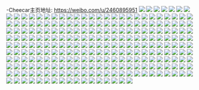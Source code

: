 -Cheecar主页地址: https://weibo.com/u/2460895951 
![](https://wx4.sinaimg.cn/mw2000/92ae4acfly1h932w39xn8j20lt0ltmzl.jpg) 
![](https://wx4.sinaimg.cn/mw2000/92ae4acfly1h932w2y2yzj20lt0lttby.jpg) 
![](https://wx4.sinaimg.cn/mw2000/92ae4acfly1h932w3vzprj20mh0ltgp0.jpg) 
![](https://wx4.sinaimg.cn/mw2000/92ae4acfly1h932w49q6sj20lt0lttbj.jpg) 
![](https://wx4.sinaimg.cn/mw2000/92ae4acfly1h932w5d9kaj21qo2bke81.jpg) 
![](https://wx4.sinaimg.cn/mw2000/92ae4acfly1h932w5pfgij20mh0ltdie.jpg) 
![](https://wx4.sinaimg.cn/mw2000/92ae4acfly1h932w64njwj20lt0mhtbq.jpg) 
![](https://wx4.sinaimg.cn/mw2000/92ae4acfly1h932w6ewn1j20lt0mh76z.jpg) 
![](https://wx4.sinaimg.cn/mw2000/92ae4acfly1h932w80k7ej20mh0mhgog.jpg) 
![](https://wx4.sinaimg.cn/mw2000/92ae4acfly1h8blzc4knuj22c02c0u0x.jpg) 
![](https://wx4.sinaimg.cn/mw2000/92ae4acfly1h8bm3ikuuaj22c02c0e82.jpg) 
![](https://wx4.sinaimg.cn/mw2000/92ae4acfly1h50hfduuvgj20um12hwo3.jpg) 
![](https://wx4.sinaimg.cn/mw2000/92ae4acfly1h36ijynktpj216i0oqqau.jpg) 
![](https://wx4.sinaimg.cn/mw2000/92ae4acfly1h2ryimn1qjj20wi0wi0y4.jpg) 
![](https://wx4.sinaimg.cn/mw2000/92ae4acfly1h1pdns6a86j20wi1jgdso.jpg) 
![](https://wx4.sinaimg.cn/mw2000/92ae4acfly1h1pdntabbuj20wi14p130.jpg) 
![](https://wx4.sinaimg.cn/mw2000/92ae4acfly1h1pdnqmu19j20wi1qrnbj.jpg) 
![](https://wx4.sinaimg.cn/mw2000/92ae4acfly1h1pdnrl3soj20wi15oama.jpg) 
![](https://wx4.sinaimg.cn/mw2000/92ae4acfly1h1pdnsqqzxj20wb1j3aqu.jpg) 
![](https://wx4.sinaimg.cn/mw2000/92ae4acfly1h1pdnu29paj20wh1q4aqu.jpg) 
![](https://wx4.sinaimg.cn/mw2000/92ae4acfly1h1pdoso6i8j20wi1jv4c4.jpg) 
![](https://wx4.sinaimg.cn/mw2000/92ae4acfly1h1pdsi3rduj20wi0li79a.jpg) 
![](https://wx4.sinaimg.cn/mw2000/92ae4acfly1h0dwb761yfj22c0340kjn.jpg) 
![](https://wx4.sinaimg.cn/mw2000/92ae4acfly1h0dwb5cyrcj22c0340hdx.jpg) 
![](https://wx4.sinaimg.cn/mw2000/92ae4acfly1h0dwb37tjuj22c0340e85.jpg) 
![](https://wx4.sinaimg.cn/mw2000/92ae4acfly1gy0wqyf72zj22c02c04qr.jpg) 
![](https://wx4.sinaimg.cn/mw2000/002GxFsbly1guo60l783bj62c0340b2c02.jpg) 
![](https://wx4.sinaimg.cn/mw2000/002GxFsbly1guo43n7g8cj626i2w4b2902.jpg) 
![](https://wx4.sinaimg.cn/mw2000/002GxFsbly1guo43q3b1tj62am3267wi02.jpg) 
![](https://wx4.sinaimg.cn/mw2000/002GxFsbly1guo76h7hrfj61401hcwop02.jpg) 
![](https://wx4.sinaimg.cn/mw2000/002GxFsbly1guo76gdd10j62622w24qp02.jpg) 
![](https://wx4.sinaimg.cn/mw2000/002GxFsbly1guo76hij53j61401hcwo302.jpg) 
![](https://wx4.sinaimg.cn/mw2000/002GxFsbly1guo7a5cbvpj62c03404qq02.jpg) 
![](https://wx4.sinaimg.cn/mw2000/002GxFsbly1guo7aahh43j629i2qzu0y02.jpg) 
![](https://wx4.sinaimg.cn/mw2000/002GxFsbly1guo7a84822j62c02u3hdu02.jpg) 
![](https://wx4.sinaimg.cn/mw2000/92ae4acfly1gt4z87loq8j23333331kz.jpg) 
![](https://wx4.sinaimg.cn/mw2000/92ae4acfly1gt4z82zf87j2333333b2b.jpg) 
![](https://wx4.sinaimg.cn/mw2000/92ae4acfly1gt4z7yoapyj2333333hdu.jpg) 
![](https://wx4.sinaimg.cn/mw2000/92ae4acfly1gt4z80a3qtj23333334qr.jpg) 
![](https://wx4.sinaimg.cn/mw2000/92ae4acfly1gt4z8617w1j23333337wj.jpg) 
![](https://wx4.sinaimg.cn/mw2000/92ae4acfly1gt4z81et9hj228y28yqv5.jpg) 
![](https://wx4.sinaimg.cn/mw2000/92ae4acfly1gt4z88giwoj21ii1iitrq.jpg) 
![](https://wx4.sinaimg.cn/mw2000/92ae4acfly1gt4z80n2g0j20ts0tsn59.jpg) 
![](https://wx4.sinaimg.cn/mw2000/92ae4acfly1gt4z847v8fj22c02c0npe.jpg) 
![](https://wx4.sinaimg.cn/mw2000/92ae4acfly1grz6543yphj22c03401kz.jpg) 
![](https://wx4.sinaimg.cn/mw2000/92ae4acfly1grz5pap78yj22c02c04qp.jpg) 
![](https://wx4.sinaimg.cn/mw2000/92ae4acfly1grz5p124spj22c02c04qp.jpg) 
![](https://wx4.sinaimg.cn/mw2000/92ae4acfly1grz65c0tt6j22c03401ky.jpg) 
![](https://wx4.sinaimg.cn/mw2000/92ae4acfly1grz5pcfaxkj22c03401kz.jpg) 
![](https://wx4.sinaimg.cn/mw2000/92ae4acfly1grz65de0adj22c0340kjm.jpg) 
![](https://wx4.sinaimg.cn/mw2000/92ae4acfly1grz65asq0qj22c0340e82.jpg) 
![](https://wx4.sinaimg.cn/mw2000/92ae4acfly1grz655sef7j23402c0b29.jpg) 
![](https://wx4.sinaimg.cn/mw2000/92ae4acfly1grz5p8wds5j22c0340qv5.jpg) 
![](https://wx4.sinaimg.cn/mw2000/92ae4acfly1gqkm4jd8dlj22c02c0awk.jpg) 
![](https://wx4.sinaimg.cn/mw2000/92ae4acfly1gqkm4vp206j234033xnpf.jpg) 
![](https://wx4.sinaimg.cn/mw2000/92ae4acfly1gqkmbegkofj22c02c07wh.jpg) 
![](https://wx4.sinaimg.cn/mw2000/92ae4acfly1gqkm4s1on1j2280280qr7.jpg) 
![](https://wx4.sinaimg.cn/mw2000/92ae4acfly1gqkm4iqf50j21k01k04qp.jpg) 
![](https://wx4.sinaimg.cn/mw2000/92ae4acfly1gqkmdo68t9j22c0340qv5.jpg) 
![](https://wx4.sinaimg.cn/mw2000/92ae4acfly1gqkm4ej39fj222u22ux6q.jpg) 
![](https://wx4.sinaimg.cn/mw2000/92ae4acfly1gqkljlyff2j22c02c0e81.jpg) 
![](https://wx4.sinaimg.cn/mw2000/92ae4acfly1gqklkgdfbhj22c02c0kjm.jpg) 
![](https://wx4.sinaimg.cn/mw2000/92ae4acfly1gqklki5t2oj22c02c0npd.jpg) 
![](https://wx4.sinaimg.cn/mw2000/92ae4acfly1gqkljq42coj22c02c0u05.jpg) 
![](https://wx4.sinaimg.cn/mw2000/92ae4acfly1gqkljo85wxj22c02c0hdt.jpg) 
![](https://wx4.sinaimg.cn/mw2000/92ae4acfly1gqklk5k5ymj22c02c04qp.jpg) 
![](https://wx4.sinaimg.cn/mw2000/92ae4acfly1gqklngcmbvj22c02c0tv1.jpg) 
![](https://wx4.sinaimg.cn/mw2000/92ae4acfly1gqkljrohn2j22c02c01fa.jpg) 
![](https://wx4.sinaimg.cn/mw2000/92ae4acfly1gqkllndiwnj22bz2bgkjl.jpg) 
![](https://wx4.sinaimg.cn/mw2000/92ae4acfly1gqkljt5jtjj22c02c0noj.jpg) 
![](https://wx4.sinaimg.cn/mw2000/92ae4acfly1gqkljumxn0j22c02c04qp.jpg) 
![](https://wx4.sinaimg.cn/mw2000/92ae4acfly1gqklk3vggdj22c02c0ql3.jpg) 
![](https://wx4.sinaimg.cn/mw2000/92ae4acfly1gqkljjng3aj22c02c07wh.jpg) 
![](https://wx4.sinaimg.cn/mw2000/92ae4acfly1gqkljxeobjj22c02c0e81.jpg) 
![](https://wx4.sinaimg.cn/mw2000/92ae4acfly1gqklk0l1qmj22c02c04qp.jpg) 
![](https://wx4.sinaimg.cn/mw2000/92ae4acfly1gqklguhdvnj22c02c01ky.jpg) 
![](https://wx4.sinaimg.cn/mw2000/92ae4acfly1gqklh0lxf3j22c02c0hdt.jpg) 
![](https://wx4.sinaimg.cn/mw2000/92ae4acfly1gqklgwlyxlj22c02c0npd.jpg) 
![](https://wx4.sinaimg.cn/mw2000/92ae4acfly1gqklhjhvrjj22c02c0b29.jpg) 
![](https://wx4.sinaimg.cn/mw2000/92ae4acfly1gqklhh0si9j22c02c0b29.jpg) 
![](https://wx4.sinaimg.cn/mw2000/92ae4acfly1gqklhatbd6j22c02c0e81.jpg) 
![](https://wx4.sinaimg.cn/mw2000/92ae4acfly1gqklh64no2j22c02c0qv5.jpg) 
![](https://wx4.sinaimg.cn/mw2000/92ae4acfly1gqklgepqqrj22c02c0e81.jpg) 
![](https://wx4.sinaimg.cn/mw2000/92ae4acfly1gqklgq8znfj22c02c0hdt.jpg) 
![](https://wx4.sinaimg.cn/mw2000/92ae4acfly1gqklglg45cj22c02c0kjl.jpg) 
![](https://wx4.sinaimg.cn/mw2000/92ae4acfly1gqklgyio9jj22c02c0npd.jpg) 
![](https://wx4.sinaimg.cn/mw2000/92ae4acfly1gqklgsdvvoj22c02c0qv5.jpg) 
![](https://wx4.sinaimg.cn/mw2000/92ae4acfly1gqklhefbdlj22c02c0x6p.jpg) 
![](https://wx4.sinaimg.cn/mw2000/92ae4acfly1gqklggujcpj22c02c01ky.jpg) 
![](https://wx4.sinaimg.cn/mw2000/92ae4acfly1gqklgj0b3aj22c02c0qv5.jpg) 
![](https://wx4.sinaimg.cn/mw2000/92ae4acfly1gqklgo84o7j22c02c0qv5.jpg) 
![](https://wx4.sinaimg.cn/mw2000/92ae4acfly1gqklh7yhvxj22c02c0hdt.jpg) 
![](https://wx4.sinaimg.cn/mw2000/92ae4acfly1gqklh3bnc5j22c02c0npd.jpg) 
![](https://wx4.sinaimg.cn/mw2000/92ae4acfly1gno4a3zjarj22c0340x6p.jpg) 
![](https://wx4.sinaimg.cn/mw2000/92ae4acfly1gno4a68mtyj22c02c0e82.jpg) 
![](https://wx4.sinaimg.cn/mw2000/92ae4acfly1gno4aruuybj227j2y1wm8.jpg) 
![](https://wx4.sinaimg.cn/mw2000/92ae4acfly1gno4a91nedj222b2r37wh.jpg) 
![](https://wx4.sinaimg.cn/mw2000/92ae4acfly1gno4aec6vsj22c02c0kjl.jpg) 
![](https://wx4.sinaimg.cn/mw2000/92ae4acfly1gno4aoz2udj228w2zv7wh.jpg) 
![](https://wx4.sinaimg.cn/mw2000/92ae4acfly1gno4aj644ij22c02c0qv5.jpg) 
![](https://wx4.sinaimg.cn/mw2000/92ae4acfly1gno4a8corlj22c02c07wj.jpg) 
![](https://wx4.sinaimg.cn/mw2000/92ae4acfly1gno4aaezo2j22c02c0qv5.jpg) 
![](https://wx4.sinaimg.cn/mw2000/92ae4acfly1gno4afzscxj22c02c0x6p.jpg) 
![](https://wx4.sinaimg.cn/mw2000/92ae4acfly1gno4abv7m7j229430512o.jpg) 
![](https://wx4.sinaimg.cn/mw2000/92ae4acfly1gno4a7bf7oj22c02c0u0y.jpg) 
![](https://wx4.sinaimg.cn/mw2000/92ae4acfly1gno4adejofj22c02c0npe.jpg) 
![](https://wx4.sinaimg.cn/mw2000/92ae4acfly1gno4ahm4tij22c02c0hdt.jpg) 
![](https://wx4.sinaimg.cn/mw2000/92ae4acfly1gltfk4hyvij22c0340npe.jpg) 
![](https://wx4.sinaimg.cn/mw2000/92ae4acfly1gltfkbk3o7j229a2v6e82.jpg) 
![](https://wx4.sinaimg.cn/mw2000/92ae4acfly1gltfkd3vglj22c0340hdu.jpg) 
![](https://wx4.sinaimg.cn/mw2000/92ae4acfly1gltfkefvb9j22c0340hdu.jpg) 
![](https://wx4.sinaimg.cn/mw2000/92ae4acfly1gltfkj4snnj22c0340qv8.jpg) 
![](https://wx4.sinaimg.cn/mw2000/92ae4acfly1gltfkgd3l4j22c0340hdv.jpg) 
![](https://wx4.sinaimg.cn/mw2000/92ae4acfly1gltfka7hkmj22b62pqb2a.jpg) 
![](https://wx4.sinaimg.cn/mw2000/92ae4acfly1gltfk8uemrj22c0340u0z.jpg) 
![](https://wx4.sinaimg.cn/mw2000/92ae4acfly1gltfk6rwq9j22ax2idkjm.jpg) 
![](https://wx4.sinaimg.cn/mw2000/92ae4acfly1gj9vwapo4lj21kw1kwnpi.jpg) 
![](https://wx4.sinaimg.cn/mw2000/92ae4acfly1gj9vvu6e3ej21kw1kwe85.jpg) 
![](https://wx4.sinaimg.cn/mw2000/92ae4acfly1gj9vwrd9xtj21kw1kw1l1.jpg) 
![](https://wx4.sinaimg.cn/mw2000/92ae4acfly1gj9vx1c2c0j21kw1kwb2d.jpg) 
![](https://wx4.sinaimg.cn/mw2000/92ae4acfly1gj9vxzvk2oj20ks1jkdtp.jpg) 
![](https://wx4.sinaimg.cn/mw2000/92ae4acfly1gj9vvo2uwgj21kw1kwnph.jpg) 
![](https://wx4.sinaimg.cn/mw2000/92ae4acfly1gj9vxcdvkgj21kw1kwb2d.jpg) 
![](https://wx4.sinaimg.cn/mw2000/92ae4acfly1gj9vxxy661j21kw1kw7wl.jpg) 
![](https://wx4.sinaimg.cn/mw2000/92ae4acfly1gj9vxmyf2ij21kw1kw7wm.jpg) 
![](https://wx4.sinaimg.cn/mw2000/92ae4acfly1gj9vql1flcj21kw1kw4qp.jpg) 
![](https://wx4.sinaimg.cn/mw2000/92ae4acfly1gj9vrq3nt2j21kw1kwhdy.jpg) 
![](https://wx4.sinaimg.cn/mw2000/92ae4acfly1gj9vqmeobpj22c03401ky.jpg) 
![](https://wx4.sinaimg.cn/mw2000/92ae4acfly1gj9vqnsirvj22c0340u0x.jpg) 
![](https://wx4.sinaimg.cn/mw2000/92ae4acfly1gj9vqrqbtkj22c02c1hdu.jpg) 
![](https://wx4.sinaimg.cn/mw2000/92ae4acfly1gj9vr8ay2aj20ku0rs1ij.jpg) 
![](https://wx4.sinaimg.cn/mw2000/92ae4acfly1gj9vqpkdd6j22c0340x6p.jpg) 
![](https://wx4.sinaimg.cn/mw2000/92ae4acfly1gj9vrcre15j216o1kw7wk.jpg) 
![](https://wx4.sinaimg.cn/mw2000/92ae4acfly1gj9vqti1fxj22c0340e82.jpg) 
![](https://wx4.sinaimg.cn/mw2000/92ae4acfly1gj9vr7b6u4j20qg0kunly.jpg) 
![](https://wx4.sinaimg.cn/mw2000/92ae4acfly1gj9vr5p8u0j21kw1kw4qu.jpg) 
![](https://wx4.sinaimg.cn/mw2000/92ae4acfly1gj9vr6fq78j20ku0rswku.jpg) 
![](https://wx4.sinaimg.cn/mw2000/92ae4acfly1gj9vqvstj6j22482tqe81.jpg) 
![](https://wx4.sinaimg.cn/mw2000/92ae4acfly1gj9vqur9rvj214p1krkgf.jpg) 
![](https://wx4.sinaimg.cn/mw2000/92ae4acfly1gj9vqyuksmj22c0340b29.jpg) 
![](https://wx4.sinaimg.cn/mw2000/92ae4acfly1gj9v8bszfsj216j16jnj9.jpg) 
![](https://wx4.sinaimg.cn/mw2000/92ae4acfly1gj9vbxj0pgj21kf1kfe81.jpg) 
![](https://wx4.sinaimg.cn/mw2000/92ae4acfly1gj9v9biv5oj21k61k67wh.jpg) 
![](https://wx4.sinaimg.cn/mw2000/92ae4acfly1gj9vehufz3j21kw1kwhdz.jpg) 
![](https://wx4.sinaimg.cn/mw2000/92ae4acfly1gj9vdu0talj20u00u07wh.jpg) 
![](https://wx4.sinaimg.cn/mw2000/92ae4acfly1gj9vdrs5n1j21kw1kwqvb.jpg) 
![](https://wx4.sinaimg.cn/mw2000/92ae4acfly1gj9vbpfs63j21kw1kwkjl.jpg) 
![](https://wx4.sinaimg.cn/mw2000/92ae4acfly1gj9v83dgh4j21kw1kwb29.jpg) 
![](https://wx4.sinaimg.cn/mw2000/92ae4acfly1gj9vbta5u5j21jr1jrnpd.jpg) 
![](https://wx4.sinaimg.cn/mw2000/92ae4acfly1gj9vaut74nj21ib1jtu10.jpg) 
![](https://wx4.sinaimg.cn/mw2000/92ae4acfly1gj9vem6vmsj21kw1kwhdt.jpg) 
![](https://wx4.sinaimg.cn/mw2000/92ae4acfly1gj9vgma8s5j21jj1jju10.jpg) 
![](https://wx4.sinaimg.cn/mw2000/92ae4acfly1gj9vc0k0pmj21kw1kwb29.jpg) 
![](https://wx4.sinaimg.cn/mw2000/92ae4acfly1gj9vcci8i9j21f71f7qmz.jpg) 
![](https://wx4.sinaimg.cn/mw2000/92ae4acfly1gj9vc32wxvj21jv1jv1kx.jpg) 
![](https://wx4.sinaimg.cn/mw2000/92ae4acfly1gj9vev0hzpj22c02c1e82.jpg) 
![](https://wx4.sinaimg.cn/mw2000/92ae4acfly1gj9vf7lbh8j22c02c1e82.jpg) 
![](https://wx4.sinaimg.cn/mw2000/92ae4acfly1gj9vg36dggj22c02c0u0y.jpg) 
![](https://wx4.sinaimg.cn/mw2000/92ae4acfly1ghwafyo2maj22c0340kjm.jpg) 
![](https://wx4.sinaimg.cn/mw2000/92ae4acfly1ghwafra5pgj22c0340b2a.jpg) 
![](https://wx4.sinaimg.cn/mw2000/92ae4acfly1ghwag3ovfgj22c02c0b2a.jpg) 
![](https://wx4.sinaimg.cn/mw2000/92ae4acfly1ghwaiqcwibj22c02c0kjm.jpg) 
![](https://wx4.sinaimg.cn/mw2000/92ae4acfly1ghwafsxi4uj22c02c0e82.jpg) 
![](https://wx4.sinaimg.cn/mw2000/92ae4acfly1ghwagbu6lwj22bv2bvx6q.jpg) 
![](https://wx4.sinaimg.cn/mw2000/92ae4acfly1ghwafuk0tyj22c02c0e83.jpg) 
![](https://wx4.sinaimg.cn/mw2000/92ae4acfly1ghwafnw5kgj23402c01ky.jpg) 
![](https://wx4.sinaimg.cn/mw2000/92ae4acfly1ghwaiowub2j22c02c07wj.jpg) 
![](https://wx4.sinaimg.cn/mw2000/92ae4acfly1ghwaistpjtj22c02c04qr.jpg) 
![](https://wx4.sinaimg.cn/mw2000/92ae4acfly1ghwain7ob4j22c02c0kjm.jpg) 
![](https://wx4.sinaimg.cn/mw2000/92ae4acfly1ghwafvtsemj22c03407wi.jpg) 
![](https://wx4.sinaimg.cn/mw2000/92ae4acfly1ghwag5wvrpj22c0340b29.jpg) 
![](https://wx4.sinaimg.cn/mw2000/92ae4acfly1ghwagaaz8kj22c02c0e82.jpg) 
![](https://wx4.sinaimg.cn/mw2000/92ae4acfly1ghwag50q4fj22c02c0hdt.jpg) 
![](https://wx4.sinaimg.cn/mw2000/92ae4acfly1ghwailh0l4j22c02c0b2a.jpg) 
![](https://wx4.sinaimg.cn/mw2000/92ae4acfly1ghwag7cvcqj22c02c07wi.jpg) 
![](https://wx4.sinaimg.cn/mw2000/92ae4acfly1ghwag27wqrj22c02c07wi.jpg) 
![](https://wx4.sinaimg.cn/mw2000/92ae4acfly1gfiunasw7lj22c02c0x6q.jpg) 
![](https://wx4.sinaimg.cn/mw2000/92ae4acfly1gfiujxmltyj22c02c0npf.jpg) 
![](https://wx4.sinaimg.cn/mw2000/92ae4acfly1gfiuktw5e3j22c02c1hdv.jpg) 
![](https://wx4.sinaimg.cn/mw2000/92ae4acfly1gfiujziwvsj22c02c0b2b.jpg) 
![](https://wx4.sinaimg.cn/mw2000/92ae4acfly1gfiuk9ridoj23402c0qv7.jpg) 
![](https://wx4.sinaimg.cn/mw2000/92ae4acfly1gfiukwfbqtj23402c0e84.jpg) 
![](https://wx4.sinaimg.cn/mw2000/92ae4acfly1gfiuk1u3q2j22c02c04qr.jpg) 
![](https://wx4.sinaimg.cn/mw2000/92ae4acfly1gfiukiseq7j2140140k76.jpg) 
![](https://wx4.sinaimg.cn/mw2000/92ae4acfly1gfiuk0rrtmj22c02c0qv6.jpg) 
![](https://wx4.sinaimg.cn/mw2000/92ae4acfly1gfiukooru5j21jp1jp1kx.jpg) 
![](https://wx4.sinaimg.cn/mw2000/92ae4acfly1gfiuksa14mj21ba16okjn.jpg) 
![](https://wx4.sinaimg.cn/mw2000/92ae4acfly1gfiukgasm6j21401407ic.jpg) 
![](https://wx4.sinaimg.cn/mw2000/92ae4acfly1gfiukqh7jej21kw1kv7wk.jpg) 
![](https://wx4.sinaimg.cn/mw2000/92ae4acfly1gfiukkz5qjj21kw1kw7wn.jpg) 
![](https://wx4.sinaimg.cn/mw2000/92ae4acfly1gfiuknkcotj232p28xe84.jpg) 
![](https://wx4.sinaimg.cn/mw2000/92ae4acfly1gfiuk6dgarj22c02c01kz.jpg) 
![](https://wx4.sinaimg.cn/mw2000/92ae4acfly1gfiukdnwwdj22xd1td1kz.jpg) 
![](https://wx4.sinaimg.cn/mw2000/92ae4acfly1gfiun8w2f5j22c02c0e81.jpg) 
![](https://wx4.sinaimg.cn/mw2000/92ae4acfly1gf3cz896dpj20u00u0jtn.jpg) 
![](https://wx4.sinaimg.cn/mw2000/92ae4acfly1gf2kd9fz3tj23402c01ky.jpg) 
![](https://wx4.sinaimg.cn/mw2000/92ae4acfly1gf2kd6vrhfj23402c0kjn.jpg) 
![](https://wx4.sinaimg.cn/mw2000/92ae4acfly1gf2kcxbmy6j21hc0u0gv1.jpg) 
![](https://wx4.sinaimg.cn/mw2000/92ae4acfly1gf2kcwtt7cj2245275e7q.jpg) 
![](https://wx4.sinaimg.cn/mw2000/92ae4acfly1gf2kcw05tij22tq248kjl.jpg) 
![](https://wx4.sinaimg.cn/mw2000/92ae4acfly1gf2kd1xk5gj22c0340b2a.jpg) 
![](https://wx4.sinaimg.cn/mw2000/92ae4acfly1gf2kd4z66qj22c0340kjm.jpg) 
![](https://wx4.sinaimg.cn/mw2000/92ae4acfly1gf2kd3o2ifj21hc0u0n4p.jpg) 
![](https://wx4.sinaimg.cn/mw2000/92ae4acfly1gf2kdaviuzj23402c0b29.jpg) 
![](https://wx4.sinaimg.cn/mw2000/92ae4acfly1gf2kdd6346j23402c0kjm.jpg) 
![](https://wx4.sinaimg.cn/mw2000/92ae4acfly1gf2kdfe0a1j22c12c0qv6.jpg) 
![](https://wx4.sinaimg.cn/mw2000/92ae4acfly1gf2kdhuk1nj22c02c1e81.jpg) 
![](https://wx4.sinaimg.cn/mw2000/92ae4acfly1gf2krfli6qj226k2hkqv6.jpg) 
![](https://wx4.sinaimg.cn/mw2000/92ae4acfly1gf2krar86ej23402c0npd.jpg) 
![](https://wx4.sinaimg.cn/mw2000/92ae4acfly1gf2ksr2st2j22482tqqv5.jpg) 
![](https://wx4.sinaimg.cn/mw2000/92ae4acfly1gf2ksukre7j22c03407wj.jpg) 
![](https://wx4.sinaimg.cn/mw2000/92ae4acfly1gf2kdjas5qj22c0340b2b.jpg) 
![](https://wx4.sinaimg.cn/mw2000/92ae4acfly1gf2krdforrj225d2tanpf.jpg) 
![](https://wx4.sinaimg.cn/mw2000/92ae4acfly1gf2k0ge2caj22c03407wi.jpg) 
![](https://wx4.sinaimg.cn/mw2000/92ae4acfly1gf2k0hutzpj22c03404qq.jpg) 
![](https://wx4.sinaimg.cn/mw2000/92ae4acfly1gf2k0m6f55j23402c07wk.jpg) 
![](https://wx4.sinaimg.cn/mw2000/92ae4acfly1gf2k0nhj3vj23402c01ky.jpg) 
![](https://wx4.sinaimg.cn/mw2000/92ae4acfly1gf2k0q4srjj23402c0e81.jpg) 
![](https://wx4.sinaimg.cn/mw2000/92ae4acfly1gf2k0p79r8j23402c04qr.jpg) 
![](https://wx4.sinaimg.cn/mw2000/92ae4acfly1gf2k0jlk6pj22c0340u0y.jpg) 
![](https://wx4.sinaimg.cn/mw2000/92ae4acfly1gf2k0qzshxj22482tq4qp.jpg) 
![](https://wx4.sinaimg.cn/mw2000/92ae4acfly1gf2k0tw3egj23402c07wj.jpg) 
![](https://wx4.sinaimg.cn/mw2000/92ae4acfly1gf2k0si6prj23402c07wj.jpg) 
![](https://wx4.sinaimg.cn/mw2000/92ae4acfly1gf2k0yvfhpj23402c0x6r.jpg) 
![](https://wx4.sinaimg.cn/mw2000/92ae4acfly1gf2k0wk8rmj23402c0b2d.jpg) 
![](https://wx4.sinaimg.cn/mw2000/92ae4acfly1gf2k10nwcij23402c07wj.jpg) 
![](https://wx4.sinaimg.cn/mw2000/92ae4acfly1gf2k11kjwdj22482tqqv5.jpg) 
![](https://wx4.sinaimg.cn/mw2000/92ae4acfly1gf2k12v4noj23402c0e82.jpg) 
![](https://wx4.sinaimg.cn/mw2000/92ae4acfly1gf2k155vadj23402c0npd.jpg) 
![](https://wx4.sinaimg.cn/mw2000/92ae4acfly1gf2k13zavlj229e2ly4qq.jpg) 
![](https://wx4.sinaimg.cn/mw2000/92ae4acfly1gf2k16ihb4j23402c0u0y.jpg) 
![](https://wx4.sinaimg.cn/mw2000/92ae4acfly1ge8n4klshrj23402c0qv8.jpg) 
![](https://wx4.sinaimg.cn/mw2000/92ae4acfly1ge8n4m1pa6j22a82abnpe.jpg) 
![](https://wx4.sinaimg.cn/mw2000/92ae4acfly1ge8n4ncdv8j21mb1lnb2a.jpg) 
![](https://wx4.sinaimg.cn/mw2000/92ae4acfly1ge8n4ojwnpj225q1mbu0x.jpg) 
![](https://wx4.sinaimg.cn/mw2000/92ae4acfly1ge8n4p6z3nj21mc1mch8q.jpg) 
![](https://wx4.sinaimg.cn/mw2000/92ae4acfly1ge8n4y7vpwj22c02c01kz.jpg) 
![](https://wx4.sinaimg.cn/mw2000/92ae4acfly1ge8n6i238cj22wd26a7wj.jpg) 
![](https://wx4.sinaimg.cn/mw2000/92ae4acfly1ge8n4qlkpgj225q1mbx0w.jpg) 
![](https://wx4.sinaimg.cn/mw2000/92ae4acfly1ge8n517qgjj21mc1mc4qp.jpg) 
![](https://wx4.sinaimg.cn/mw2000/92ae4acfly1ge8n4srgacj21401407pm.jpg) 
![](https://wx4.sinaimg.cn/mw2000/92ae4acfly1ge8n4j18ecj2140140nd8.jpg) 
![](https://wx4.sinaimg.cn/mw2000/92ae4acfly1ge8n50htl4j215o15owt2.jpg) 
![](https://wx4.sinaimg.cn/mw2000/92ae4acfly1ge8n4wkvu7j22c02c1kjm.jpg) 
![](https://wx4.sinaimg.cn/mw2000/92ae4acfly1ge8n4uhr5ej22c02c0qv6.jpg) 
![](https://wx4.sinaimg.cn/mw2000/92ae4acfly1ge8n4s1npkj23402c0npf.jpg) 
![](https://wx4.sinaimg.cn/mw2000/92ae4acfly1ge8n54xvbwj23402c04qs.jpg) 
![](https://wx4.sinaimg.cn/mw2000/92ae4acfly1ge8n501l3mj22c02c0u0x.jpg) 
![](https://wx4.sinaimg.cn/mw2000/92ae4acfly1ge8n4vi4gsj22c02agx6p.jpg) 
